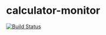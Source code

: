 # calculator-monitor
[![Build Status](https://travis-ci.org/dev-tool-index/calculator-monitor.svg?branch=master)](https://travis-ci.org/dev-tool-index/calculator-monitor)